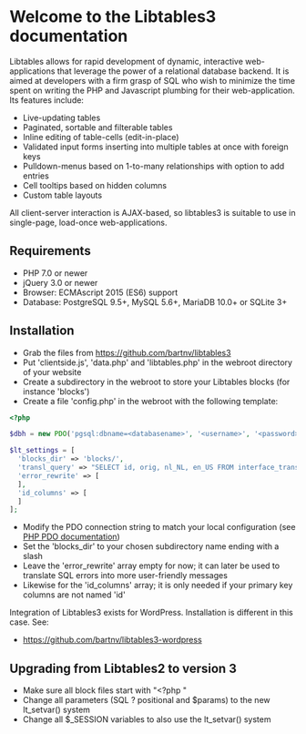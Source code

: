 # Welcome to the Libtables3 documentation

Libtables allows for rapid development of dynamic, interactive web- applications that leverage the power of a relational
database backend. It is aimed at developers with a firm grasp of SQL who wish to minimize the time spent on writing the
PHP and Javascript plumbing for their web-application. Its features include:

 * Live-updating tables
 * Paginated, sortable and filterable tables
 * Inline editing of table-cells (edit-in-place)
 * Validated input forms inserting into multiple tables at once with foreign keys
 * Pulldown-menus based on 1-to-many relationships with option to add entries
 * Cell tooltips based on hidden columns
 * Custom table layouts

All client-server interaction is AJAX-based, so libtables3 is suitable to use in single-page, load-once web-applications.

## Requirements

 * PHP 7.0 or newer
 * jQuery 3.0 or newer
 * Browser: ECMAscript 2015 (ES6) support
 * Database: PostgreSQL 9.5+, MySQL 5.6+, MariaDB 10.0+ or SQLite 3+

## Installation

  * Grab the files from https://github.com/bartnv/libtables3
  * Put 'clientside.js', 'data.php' and 'libtables.php' in the webroot directory of your website
  * Create a subdirectory in the webroot to store your Libtables blocks (for instance 'blocks')
  * Create a file 'config.php' in the webroot with the following template:

```php
<?php

$dbh = new PDO('pgsql:dbname=<databasename>', '<username>', '<password>');

$lt_settings = [
  'blocks_dir' => 'blocks/',
  'transl_query' => "SELECT id, orig, nl_NL, en_US FROM interface_translate",
  'error_rewrite' => [
  ],
  'id_columns' => [
  ]
];
```

  * Modify the PDO connection string to match your local configuration (see [PHP PDO documentation](https://secure.php.net/manual/en/pdo.construct.php))
  * Set the 'blocks_dir' to your chosen subdirectory name ending with a slash
  * Leave the 'error_rewrite' array empty for now; it can later be used to translate SQL errors into more user-friendly messages
  * Likewise for the 'id_columns' array; it is only needed if your primary key columns are not named 'id'

Integration of Libtables3 exists for WordPress. Installation is different in this case. See:
   * https://github.com/bartnv/libtables3-wordpress

## Upgrading from Libtables2 to version 3

  * Make sure all block files start with "<?php "
  * Change all parameters (SQL ? positional and $params) to the new lt_setvar() system
  * Change all $_SESSION variables to also use the lt_setvar() system
